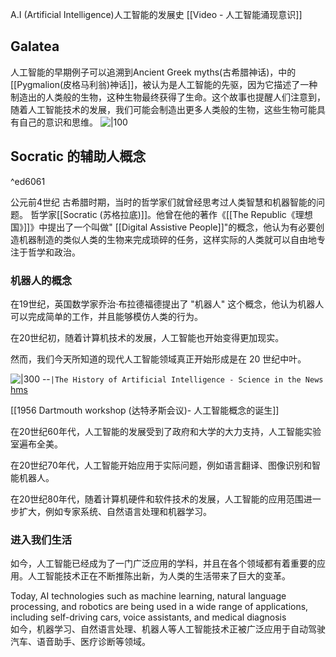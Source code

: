 A.I (Artificial Intelligence)人工智能的发展史
[[Video - 人工智能涌现意识]]
## Galatea
人工智能的早期例子可以追溯到Ancient Greek myths(古希腊神话)，中的 [[Pygmalion(皮格马利翁)神话]]，被认为是人工智能的先驱，因为它描述了一种制造出的人类般的生物，这种生物最终获得了生命。这个故事也提醒人们注意到，随着人工智能技术的发展，我们可能会制造出更多人类般的生物，这些生物可能具有自己的意识和思维。
![|100](https://i.imgur.com/0wPD4tj.png)

## Socratic 的辅助人概念

^ed6061

公元前4世纪 古希腊时期，当时的哲学家们就曾经思考过人类智慧和机器智能的问题。
哲学家[[Socratic (苏格拉底)]]。他曾在他的著作《[[The Republic《理想国》]]》中提出了一个叫做" [[Digital Assistive People]]"的概念，他认为有必要创造机器制造的类似人类的生物来完成琐碎的任务，这样实际的人类就可以自由地专注于哲学和政治。

### 机器人的概念
在19世纪，英国数学家乔治·布拉德福德提出了 "机器人" 这个概念，他认为机器人可以完成简单的工作，并且能够模仿人类的行为。

在20世纪初，随着计算机技术的发展，人工智能也开始变得更加现实。


然而，我们今天所知道的现代人工智能领域真正开始形成是在 20 世纪中叶。

![|300](https://i.imgur.com/mBoT8Xn.png)
--`|The History of Artificial Intelligence - Science in the News` [hms](https://sitn.hms.harvard.edu/flash/2017/history-artificial-intelligence/)


 
[[1956  Dartmouth workshop (达特矛斯会议)- 人工智能概念的诞生]]

在20世纪60年代，人工智能的发展受到了政府和大学的大力支持，人工智能实验室遍布全美。

在20世纪70年代，人工智能开始应用于实际问题，例如语言翻译、图像识别和智能机器人。

在20世纪80年代，随着计算机硬件和软件技术的发展，人工智能的应用范围进一步扩大，例如专家系统、自然语言处理和机器学习。



### 进入我们生活
如今，人工智能已经成为了一门广泛应用的学科，并且在各个领域都有着重要的应用。人工智能技术正在不断推陈出新，为人类的生活带来了巨大的变革。

Today, AI technologies such as machine learning, natural language processing, and robotics are being used in a wide range of applications, including self-driving cars, voice assistants, and medical diagnosis  
如今，机器学习、自然语言处理、机器人等人工智能技术正被广泛应用于自动驾驶汽车、语音助手、医疗诊断等领域。

